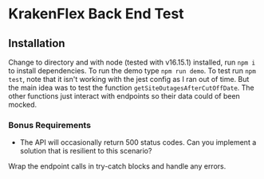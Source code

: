 # KrakenFlex Back End Test

## Installation

Change to directory and with node (tested with v16.15.1) installed, run `npm i` to install dependencies. To run the demo type `npm run demo`.
To test run `npm test`, note that it isn't working with the jest config as I ran out of time. But the main idea was to test the function `getSiteOutagesAfterCutOffDate`. The other functions just interact with endpoints so their data could of been mocked.

### Bonus Requirements

* The API will occasionally return 500 status codes. Can you implement a solution that is resilient to this scenario?

Wrap the endpoint calls in try-catch blocks and handle any errors.
